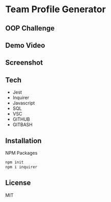 # Team Profile Generator
## OOP Challenge

## Demo Video


## Screenshot

## Tech

- Jest
- Inquirer
- Javascript
- SQL
- VSC
- GITHUB
- GITBASH


## Installation
NPM Packages
```sh
npm init
npm i inquirer

```


## License

MIT
